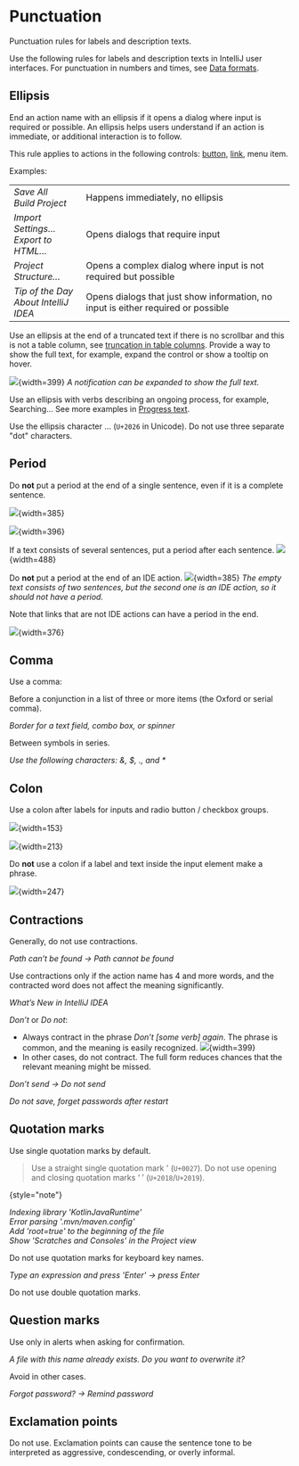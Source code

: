 <!-- Copyright 2000-2024 JetBrains s.r.o. and contributors. Use of this source code is governed by the Apache 2.0 license. -->

# Punctuation

<link-summary>Punctuation rules for labels and description texts.</link-summary>

Use the following rules for labels and description texts in IntelliJ user interfaces. For punctuation in numbers and times, see [Data formats](data_formats.md).

## Ellipsis
End an action name with an ellipsis if it opens a dialog where input is required or possible. An ellipsis helps users understand if an action is immediate, or additional interaction is to follow.

<p>This rule applies to actions in the following controls: <a href="button.topic">button</a>, <a href="link.md">link</a>, menu item.</p>

<p>Examples:</p>
<table style="none">
<tr>
    <td>
        <i>Save All</i><br/>
        <i>Build Project</i>
    </td>
    <td>
        Happens immediately, no ellipsis
    </td>
</tr>
<tr>
    <td>
        <i>Import Settings…</i><br/>
        <i>Export to HTML…</i>
    </td>
    <td>
        Opens dialogs that require input
    </td>
</tr>
<tr>
    <td>
        <i>Project Structure…</i>
    </td>
    <td>
        Opens a complex dialog where input is not required but possible
    </td>
</tr>
<tr>
    <td>
        <i>Tip of the Day</i><br/>
        <i>About IntelliJ IDEA</i>
    </td>
    <td>
        Opens dialogs that just show information, no input is either required or possible
    </td>
</tr>
</table>

Use an ellipsis at the end of a truncated text if there is no scrollbar and this is not a table column, see [truncation in table columns](table.md#sizes-and-placement). Provide a way to show the full text, for example, expand the control or show a tooltip on hover.

![](2_01_truncated_text.png){width=399}
*A notification can be expanded to show the full text.*

Use an ellipsis with verbs describing an ongoing process, for example, Searching… See more examples in [Progress text](progress_text.md).

Use the ellipsis character … (`U+2026` in Unicode). Do not use three separate "dot" characters.


## Period
Do **not** put a period at the end of a single sentence, even if it is a complete sentence.

![](1_01_no_period_1.png){width=385}

![](1_01_no_period_2.png){width=396}

If a text consists of several sentences, put a period after each sentence.
![](1_02_periods_several_sentences.png){width=488}

Do **not** put a period at the end of an IDE action.
![](1_03_periods_action.png){width=385}
*The empty text consists of two sentences, but the second one is an IDE action, so it should not have a period.*

<p>Note that links that are not IDE actions can have a period in the end.</p>

![](1_04_period_navigation_link.png){width=376}


## Comma
Use a comma:

Before a conjunction in a list of three or more items (the Oxford or serial comma).

*Border for a text field, combo box, or spinner*

Between symbols in series.

*Use the following characters: &, $, ., and \**


## Colon
Use a colon after labels for inputs and radio button / checkbox groups.

![](label_noun.png){width=153}

![](radio_example.png){width=213}

Do **not** use a colon if a label and text inside the input element make a phrase.

![](label_sentence.png){width=247}


## Contractions
Generally, do not use contractions.

*Path <format color="#C3481B">can’t</format> be found → Path cannot be found*


Use contractions only if the action name has 4 and more words, and the contracted word does not affect the meaning significantly.

*What’s New in IntelliJ IDEA*


*Don’t* or *Do not*:
* Always contract in the phrase *Don’t [some verb] again*. The phrase is common, and the meaning is easily recognized.
  ![](3_01_dont_ask_again.png){width=399}
* In other cases, do not contract. The full form reduces chances that the relevant meaning might be missed.

*<format color="#C3481B">Don’t</format> send → Do not send*

*Do not save, forget passwords after restart*


## Quotation marks
Use single quotation marks by default.

> Use a straight single quotation mark ' (`U+0027`). Do not use opening and closing quotation marks ‘ ’ (`U+2018`/`U+2019`).
>
{style="note"}


<i>Indexing library 'KotlinJavaRuntime'<br/>
Error parsing '.mvn/maven.config'<br/>
Add 'root=true' to the beginning of the file<br/>
Show 'Scratches and Consoles' in the Project view</i>

Do not use quotation marks for keyboard key names.

*Type an expression and press <format color="#cc4700" style="bold">'</format>Enter<format color="#cc4700" style="bold">'</format> → press Enter*

Do not use double quotation marks.


## Question marks
Use only in alerts when asking for confirmation.

*A file with this name already exists. Do you want to overwrite it?*

Avoid in other cases.

*Forgot password? → Remind password*

## Exclamation points
Do not use. Exclamation points can cause the sentence tone to be interpreted as aggressive, condescending, or overly informal.
